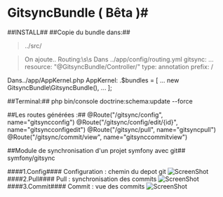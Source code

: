 # GitsyncBundle ( Bêta )#

##INSTALL##
##Copie du bundle dans:##
>../src/

>On ajoute..
>Routing:\s\s
>Dans ../app/config/routing.yml
>gitsync:
>    ...
>    resource: "@GitsyncBundle/Controller/"
>    type:     annotation
>    prefix:   /
>
Dans../app/AppKernel.php
AppKernel:
    .$bundles = [
        ...
        new GitsyncBundle\GitsyncBundle(),
        ...
    ];

##Terminal:##
php bin/console doctrine:schema:update --force

##Les routes générées :##
@Route("/gitsync/config", name="gitsyncconfig")
@Route("/gitsync/config/edit/{id}", name="gitsyncconfigedit")
@Route("/gitsync/pull", name="gitsyncpull")
@Route("/gitsync/commit/view", name="gitsynccommitview")


##Module de synchronisation d'un projet symfony avec git##
symfony/gitsync

####1.Config####
Configuration : chemin du depot git
![ScreenShot](https://benjamin.antioco.fr/public/img/gitsync-config.png)
####2.Pull####
Pull : synchronisation des commits
![ScreenShot](https://benjamin.antioco.fr/public/img/gitsync-pull.png)
####3.Commit####
Commit : vue des commits
![ScreenShot](https://benjamin.antioco.fr/public/img/gitsync-view-commit.png)

